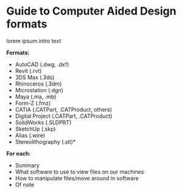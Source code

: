 # Guide to Computer Aided Design formats  

lorem ipsum intro text  

**Formats:**  

* AutoCAD (.dwg, .dxf)  
* Revit (.rvt)  
* 3DS Max (.3ds)  
* Rhinoceros (.3dm)  
* Microstation (.dgn)  
* Maya (.ma, .mb)  
* Form-Z (.fmz)  
* CATIA (.CATPart, .CATProduct, others)  
* Digital Project (.CATPart, .CATProduct)  
* SolidWorks (.SLDPRT)  
* SketchUp (.skp)  
* Alias (.wire)  
* Stereolithography (.stl)*

**For each:**
- Summary 
- What software to use to view files on our machines  
- How to manipulate files/move around in software  
- Of note  
